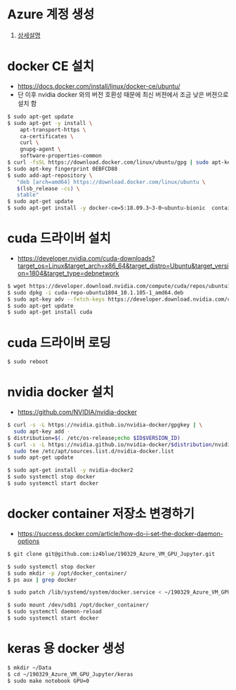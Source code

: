 # Azure 계정 생성

1. [상세설명](https://github.com/MijeongJeon/181215_AIBootCamp_Azure_ML_StudioHOL)

# docker CE 설치

- https://docs.docker.com/install/linux/docker-ce/ubuntu/
- 단 이후 nvidia docker 와의 버전 호환성 때문에 최신 버젼에서 조금 낮은 버젼으로 설치 함


```bash
$ sudo apt-get update
$ sudo apt-get -y install \
    apt-transport-https \
    ca-certificates \
    curl \
    gnupg-agent \
    software-properties-common
$ curl -fsSL https://download.docker.com/linux/ubuntu/gpg | sudo apt-key add -
$ sudo apt-key fingerprint 0EBFCD88
$ sudo add-apt-repository \
   "deb [arch=amd64] https://download.docker.com/linux/ubuntu \
   $(lsb_release -cs) \
   stable"
$ sudo apt-get update
$ sudo apt-get install -y docker-ce=5:18.09.3~3-0~ubuntu-bionic  containerd.io docker-ce-cli
```


# cuda 드라이버 설치

- https://developer.nvidia.com/cuda-downloads?target_os=Linux&target_arch=x86_64&target_distro=Ubuntu&target_version=1804&target_type=debnetwork

```bash
$ wget https://developer.download.nvidia.com/compute/cuda/repos/ubuntu1804/x86_64/cuda-repo-ubuntu1804_10.1.105-1_amd64.deb
$ sudo dpkg -i cuda-repo-ubuntu1804_10.1.105-1_amd64.deb
$ sudo apt-key adv --fetch-keys https://developer.download.nvidia.com/compute/cuda/repos/ubuntu1804/x86_64/7fa2af80.pub
$ sudo apt-get update
$ sudo apt-get install cuda
```

# cuda 드라이버 로딩

```bash
$ sudo reboot
```

# nvidia docker 설치

- https://github.com/NVIDIA/nvidia-docker

```bash
$ curl -s -L https://nvidia.github.io/nvidia-docker/gpgkey | \
  sudo apt-key add -
$ distribution=$(. /etc/os-release;echo $ID$VERSION_ID)
$ curl -s -L https://nvidia.github.io/nvidia-docker/$distribution/nvidia-docker.list | \
  sudo tee /etc/apt/sources.list.d/nvidia-docker.list
$ sudo apt-get update

$ sudo apt-get install -y nvidia-docker2
$ sudo systemctl stop docker
$ sudo systemctl start docker
```


# docker container 저장소 변경하기

- https://success.docker.com/article/how-do-i-set-the-docker-daemon-options

```bash
$ git clone git@github.com:iz4blue/190329_Azure_VM_GPU_Jupyter.git
```

```bash
$ sudo systemctl stop docker
$ sudo mkdir -p /opt/docker_container/
$ ps aux | grep docker
```

```bash
$ sudo patch /lib/systemd/system/docker.service < ~/190329_Azure_VM_GPU_Jupyter/command/docker-systemd.patch
```

```bash
$ sudo mount /dev/sdb1 /opt/docker_container/
$ sudo systemctl daemon-reload
$ sudo systemctl start docker
```


# keras 용 docker 생성

```bash
$ mkdir ~/Data
$ cd ~/190329_Azure_VM_GPU_Jupyter/keras
$ sudo make notebook GPU=0
```
